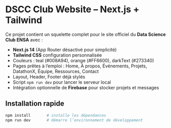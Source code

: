 # DSCC Club Website – Next.js + Tailwind

Ce projet contient un squelette complet pour le site officiel du **Data Science Club ENSA** avec :

- **Next.js 14** (App Router désactivé pour simplicité)
- **Tailwind CSS** configuration personnalisée
- Couleurs : teal (#008A94), orange (#FF6600), darkText (#273340)
- Pages prêtes à l’emploi : Home, À propos, Événements, Projets, DatathonX, Équipe, Ressources, Contact
- Layout, Header, Footer déjà stylés
- Script `npm run dev` pour lancer le serveur local
- Intégration optionnelle de **Firebase** pour stocker projets et messages

## Installation rapide

```bash
npm install       # installe les dépendances
npm run dev       # démarre l’environnement de développement
```
